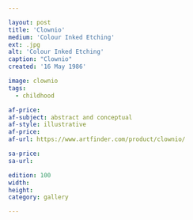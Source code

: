 ```yaml
---

layout: post
title: 'Clownio'
medium: 'Colour Inked Etching'
ext: .jpg
alt: 'Colour Inked Etching'
caption: "Clownio"
created: '16 May 1986'

image: clownio
tags:
  - childhood

af-price:
af-subject: abstract and conceptual
af-style: illustrative
af-price:
af-url: https://www.artfinder.com/product/clownio/

sa-price:
sa-url:

edition: 100
width:
height:
category: gallery

---
```


